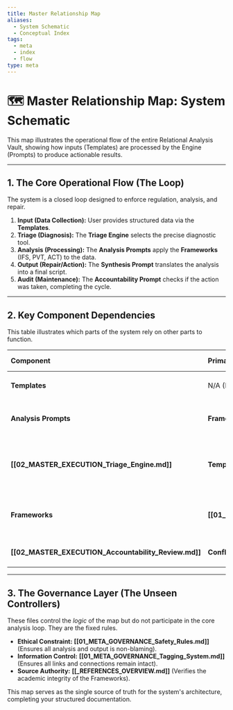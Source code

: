 ```yaml
---
title: Master Relationship Map
aliases:
  - System Schematic
  - Conceptual Index
tags:
  - meta
  - index
  - flow
type: meta
---
```


<!-- @format -->

# 🗺️ Master Relationship Map: System Schematic

This map illustrates the operational flow of the entire Relational Analysis Vault,
showing how inputs (Templates) are processed by the Engine (Prompts) to produce
actionable results.

---

## 1. The Core Operational Flow (The Loop)

The system is a closed loop designed to enforce regulation, analysis, and repair.

1.  **Input (Data Collection):** User provides structured data via the **Templates**.
2.  **Triage (Diagnosis):** The **Triage Engine** selects the precise diagnostic tool.
3.  **Analysis (Processing):** The **Analysis Prompts** apply the **Frameworks** (IFS,
    PVT, ACT) to the data.
4.  **Output (Repair/Action):** The **Synthesis Prompt** translates the analysis into a
    final script.
5.  **Audit (Maintenance):** The **Accountability Prompt** checks if the action was
    taken, completing the cycle.

---

## 2. Key Component Dependencies

This table illustrates which parts of the system rely on other parts to function.

| Component                                            | Primary Dependency                                   | Output Feeds Into...                                        |
| :--------------------------------------------------- | :--------------------------------------------------- | :---------------------------------------------------------- |
| **Templates**                                        | N/A (Pure Input)                                     | **Triage Engine** (via Data Logger)                         |
| **Analysis Prompts**                                 | **Frameworks** (IFS, PVT, ACT)                       | **Synthesis Prompt** (for final script generation)          |
| **[[02_MASTER_EXECUTION_Triage_Engine.md]]**         | **Templates** & **Analysis Prompts**                 | **[[Utility Prompt - Safe Relational Feedback Synthesis]]** |
| **Frameworks**                                       | **[[01_META_GOVERNANCE_Knowledge_Vetting.md]]**      | **Analysis Prompts** (The knowledge base)                   |
| **[[02_MASTER_EXECUTION_Accountability_Review.md]]** | **Conflict Repair Template** (to track past actions) | **Maintenance Tasks Template**                              |

---

## 3. The Governance Layer (The Unseen Controllers)

These files control the _logic_ of the map but do not participate in the core analysis
loop. They are the fixed rules.

- **Ethical Constraint:** **[[01_META_GOVERNANCE_Safety_Rules.md]]** (Ensures all
  analysis and output is non-blaming).
- **Information Control:** **[[01_META_GOVERNANCE_Tagging_System.md]]** (Ensures all
  links and connections remain intact).
- **Source Authority:** **[[_REFERENCES_OVERVIEW.md]]** (Verifies the academic integrity
  of the Frameworks).

This map serves as the single source of truth for the system's architecture, completing
your structured documentation.
